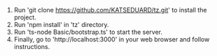 1. Run 'git clone https://github.com/KATSEDUARD/tz.git' to install the project.
2. Run 'npm install' in 'tz' directory.
3. Run 'ts-node Basic/bootstrap.ts' to start the server.
4. Finally, go to 'http://localhost:3000' in your web browser and follow instructions.
